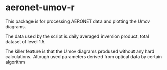 # aeronet-umov-r

This package is for processing AERONET data and plotting the Umov diagrams.

The data used by the script is daily averaged inversion product, total dataset of level 1.5.

The killer feature is that the Umov diagrams prodused without any hard calculations. Altough used parameters derived from optical data by certain algorithm
